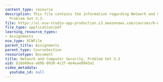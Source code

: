```yaml
---
content_type: resource
description: This file contains the information regarding Network and Computer Security,
  Problem Set 3.3.
file: https://ol-ocw-studio-app-production.s3.amazonaws.com/courses/6-857-network-and-computer-security-spring-2014/b16d49eaa69b09304c2f6e4eae0843a1_MIT6_857S14_3.3.pdf
file_type: application/pdf
learning_resource_types:
- Assignments
ocw_type: OCWFile
parent_title: Assignments
parent_type: CourseSection
resourcetype: Document
title: Network and Computer Security, Problem Set 3.3
uid: b16d49ea-a69b-0930-4c2f-6e4eae0843a1
video_metadata:
  youtube_id: null
---
```

